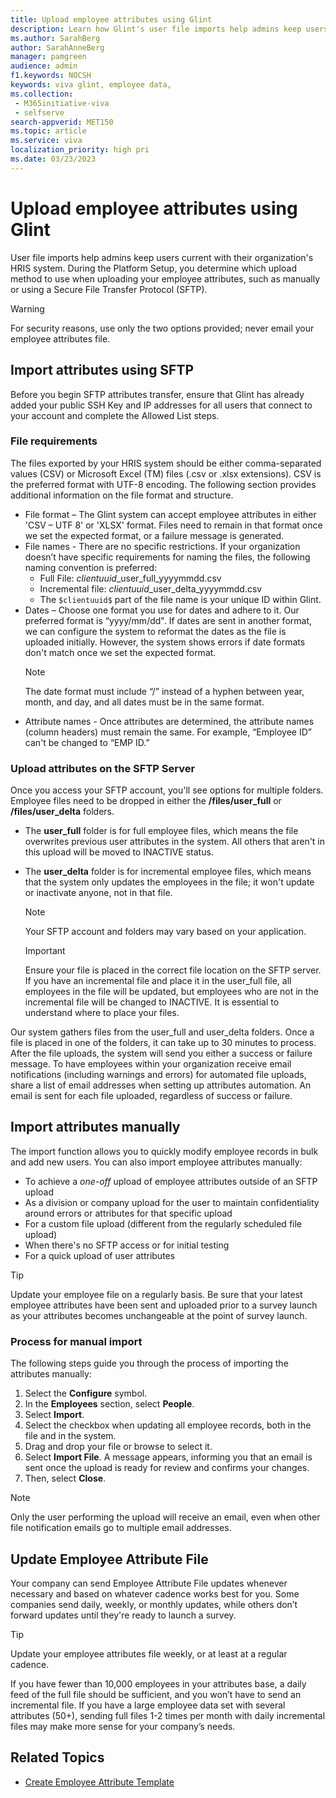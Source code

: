 ```yaml
---
title: Upload employee attributes using Glint
description: Learn how Glint's user file imports help admins keep users up-to-date with their organization's HRIS system.
ms.author: SarahBerg
author: SarahAnneBerg
manager: pamgreen
audience: admin
f1.keywords: NOCSH
keywords: viva glint, employee data,
ms.collection: 
 - M365initiative-viva
 - selfserve
search-appverid: MET150
ms.topic: article
ms.service: viva
localization_priority: high pri
ms.date: 03/23/2023
---
```


# Upload employee attributes using Glint

User file imports help admins keep users current with their organization's HRIS system. During the Platform Setup, you determine which upload method to use when uploading your employee attributes, such as manually or using a Secure File Transfer Protocol (SFTP).

>[!WARNING]
> For security reasons, use only the two options provided; never email your employee attributes file.

## Import attributes using SFTP

Before you begin SFTP attributes transfer, ensure that Glint has already added your public SSH Key and IP addresses for all users that connect to your account and complete the Allowed List steps.

### File requirements

The files exported by your HRIS system should be either comma-separated values (CSV) or Microsoft Excel (TM) files (.csv or .xlsx extensions). CSV is the preferred format with UTF-8 encoding. The following section provides additional information on the file format and structure.

- File format – The Glint system can accept employee attributes in either 'CSV – UTF 8' or 'XLSX' format. Files need to remain in that format once we set the expected format, or a failure message is generated.
- File names - There are no specific restrictions. If your organization doesn’t have specific requirements for naming the files, the following naming convention is preferred:
  - Full File: $clientuuid$_user_full_yyyymmdd.csv
  - Incremental file: $clientuuid$_user_delta_yyyymmdd.csv
  - The `$clientuuid$` part of the file name is your unique ID within Glint.
- Dates – Choose one format you use for dates and adhere to it. Our preferred format is “yyyy/mm/dd". If dates are sent in another format, we can configure the system to reformat the dates as the file is uploaded initially. However, the system shows errors if date formats don't match once we set the expected format.
    > [!NOTE]
    > The date format must include “/” instead of a hyphen between year, month, and day, and all dates must be in the same format.
- Attribute names - Once attributes are determined, the attribute names (column headers) must remain the same. For example, “Employee ID” can't be changed to “EMP ID.”

### Upload attributes on the SFTP Server

Once you access your SFTP account, you'll see options for multiple folders. Employee files need to be dropped in either the **/files/user_full** or **/files/user_delta** folders. 

- The **user_full** folder is for full employee files, which means the file overwrites previous user attributes in the system. All others that aren't in this upload will be moved to INACTIVE status.
- The **user_delta** folder is for incremental employee files, which means that the system only updates the employees in the file; it won't update or inactivate anyone, not in that file.

   > [!NOTE]
   > Your SFTP account and folders may vary based on your application.

   > [!IMPORTANT]
   > Ensure your file is placed in the correct file location on the SFTP server. If you have an incremental file and place it in the user_full file, all employees in the file will be updated, but employees who are not in the incremental file will be changed to INACTIVE. It is essential to understand where to place your files.

Our system gathers files from the user_full and user_delta folders. Once a file is placed in one of the folders, it can take up to 30 minutes to process. After the file uploads, the system will send you either a success or failure message. To have employees within your organization receive email notifications (including warnings and errors) for automated file uploads, share a list of email addresses when setting up attributes automation. An email is sent for each file uploaded, regardless of success or failure.

## Import attributes manually

The import function allows you to quickly modify employee records in bulk and add new users. You can also import employee attributes manually: 

- To achieve a *one-off* upload of employee attributes outside of an SFTP upload 
- As a division or company upload for the user to maintain confidentiality around errors or attributes for that specific upload
- For a custom file upload (different from the regularly scheduled file upload)
- When there's no SFTP access or for initial testing
- For a quick upload of user attributes

> [!TIP]
> Update your employee file on a regularly basis. Be sure that your latest employee attributes have been sent and uploaded prior to a survey launch as your attributes becomes unchangeable at the point of survey launch.

### Process for manual import

The following steps guide you through the process of importing the attributes manually: 

1. Select the **Configure** symbol. 
2. In the **Employees** section, select **People**.
3. Select **Import**.
4. Select the checkbox when updating all employee records, both in the file and in the system. 
5. Drag and drop your file or browse to select it. 
6. Select **Import File**. A message appears, informing you that an email is sent once the upload is ready for review and confirms your changes.
7. Then, select **Close**. 

> [!NOTE]
> Only the user performing the upload will receive an email, even when other file notification emails go to multiple email addresses.

## Update Employee Attribute File

Your company can send Employee Attribute File updates whenever necessary and based on whatever cadence works best for you. Some companies send daily, weekly, or monthly updates, while others don’t forward updates until they're ready to launch a survey. 

> [!TIP]
> Update your employee attributes file weekly, or at least at a regular cadence. 
>
> If you have fewer than 10,000 employees in your attributes base, a daily feed of the full file should be sufficient, and you won’t have to send an incremental file. If you have a large employee data set with several attributes (50+), sending full files 1-2 times per month with daily incremental files may make more sense for your company’s needs.

## Related Topics

- [Create Employee Attribute Template](create-employee-attribute-template.md)
